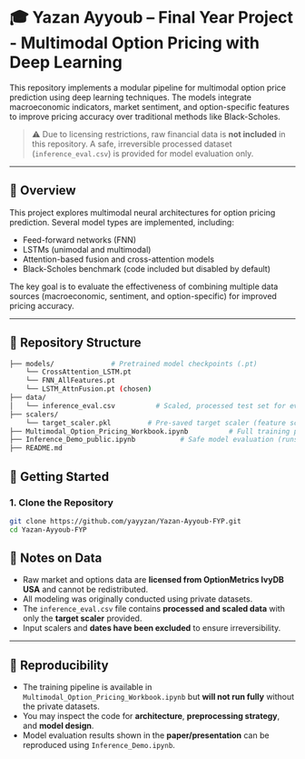 # 🎓 Yazan Ayyoub – Final Year Project - Multimodal Option Pricing with Deep Learning

This repository implements a modular pipeline for multimodal option price prediction using deep learning techniques. The models integrate macroeconomic indicators, market sentiment, and option-specific features to improve pricing accuracy over traditional methods like Black-Scholes.

> ⚠️ Due to licensing restrictions, raw financial data is **not included** in this repository. A safe, irreversible processed dataset (`inference_eval.csv`) is provided for model evaluation only.

---

## 🧠 Overview

This project explores multimodal neural architectures for option pricing prediction. Several model types are implemented, including:

- Feed-forward networks (FNN)
- LSTMs (unimodal and multimodal)
- Attention-based fusion and cross-attention models
- Black-Scholes benchmark (code included but disabled by default)

The key goal is to evaluate the effectiveness of combining multiple data sources (macroeconomic, sentiment, and option-specific) for improved pricing accuracy.

---

## 📁 Repository Structure

```bash
├── models/              # Pretrained model checkpoints (.pt)
    └── CrossAttention_LSTM.pt
    └── FNN_AllFeatures.pt
    └── LSTM_AttnFusion.pt (chosen)               
├── data/
│   └── inference_eval.csv          # Scaled, processed test set for evaluation
├── scalers/
    └── target_scaler.pkl         # Pre-saved target scaler (feature scalers hidden)
├── Multimodal_Option_Pricing_Workbook.ipynb          # Full training pipeline (data excluded)
├── Inference_Demo_public.ipynb           # Safe model evaluation (runs end-to-end)
├── README.md
```

## 🚀 Getting Started

### 1. Clone the Repository
```bash
git clone https://github.com/yayyzan/Yazan-Ayyoub-FYP.git
cd Yazan-Ayyoub-FYP
```

## 📌 Notes on Data

- Raw market and options data are **licensed from OptionMetrics IvyDB USA** and cannot be redistributed.
- All modeling was originally conducted using private datasets.
- The `inference_eval.csv` file contains **processed and scaled data** with only the **target scaler** provided.
- Input scalers and **dates have been excluded** to ensure irreversibility.

---

## 🧪 Reproducibility

- The training pipeline is available in `Multimodal_Option_Pricing_Workbook.ipynb` but **will not run fully** without the private datasets.
- You may inspect the code for **architecture**, **preprocessing strategy**, and **model design**.
- Model evaluation results shown in the **paper/presentation** can be reproduced using `Inference_Demo.ipynb`.

